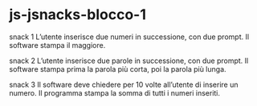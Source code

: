 # js-jsnacks-blocco-1

snack 1
L’utente inserisce due numeri in successione, con due prompt.
Il software stampa il maggiore.

snack 2
L’utente inserisce due parole in successione, con due prompt.
Il software stampa prima la parola più corta, poi la parola più lunga.

snack 3
Il software deve chiedere per 10 volte all’utente di inserire un numero.
Il programma stampa la somma di tutti i numeri inseriti.
